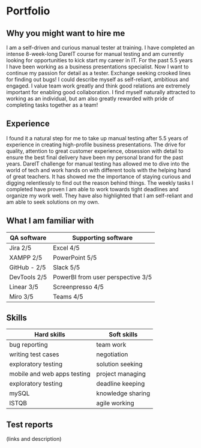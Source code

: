 # Portfolio

## Why you might want to hire me

I am a self-driven and curious manual tester at training. I have completed an intense 8-week-long DareIT course for manual testing and am currently looking for opportunities to kick start my career in IT. For the past 5.5 years I have been working as a business presentations specialist. Now I want to continue my passion for detail as a tester. Exchange seeking crooked lines for finding out bugs! I could describe myself as self-reliant, ambitious and engaged. I value team work greatly and think good relations are extremely important for enabling good collaboration. I find myself naturally attracted to working as an individual, but am also greatly rewarded with pride of completing tasks together as a team! 

## Experience

I found it a natural step for me to take up manual testing after 5.5 years of experience in creating high-profile business presentations. The drive for quality, attention to great customer experience, obsession with detail to ensure the best final delivery have been my personal brand for the past years. DareIT challenge for manual testing has allowed me to dive into the world of tech and work hands on with different tools with the helping hand of great teachers. It has showed me the importance of staying curious and digging relentlessly to find out the reason behind things. The weekly tasks I completed have proven I am able to work towards tight deadlines and organize my work well. They have also highlighted that I am self-reliant and am able to seek solutions on my own.

## What I am familiar with

| **QA software**       | **Supporting software**    |
| ----------- | ----------- |
| Jira 2/5         | Excel 4/5   |
| XAMPP 2/5    | PowerPoint 5/5   |
| GitHub - 2/5        | Slack 5/5    |
| DevTools 2/5      | PowerBI from user perspective 3/5   |
| Linear 3/5       | Screenpresso 4/5    |
| Miro 3/5       | Teams 4/5    |

## Skills

| **Hard skills**       | **Soft skills**  |
| ----------- | ----------- |
| bug reporting      | team work    |
| writing test cases       | negotiation    |
| exploratory testing     | solution seeking    |
| mobile and web apps testing    | project managing    |
| exploratory testing     | deadline keeping    |
| mySQL     | knowledge sharing    |
| ISTQB     | agile working    |

## Test reports

(links and description)

## 

